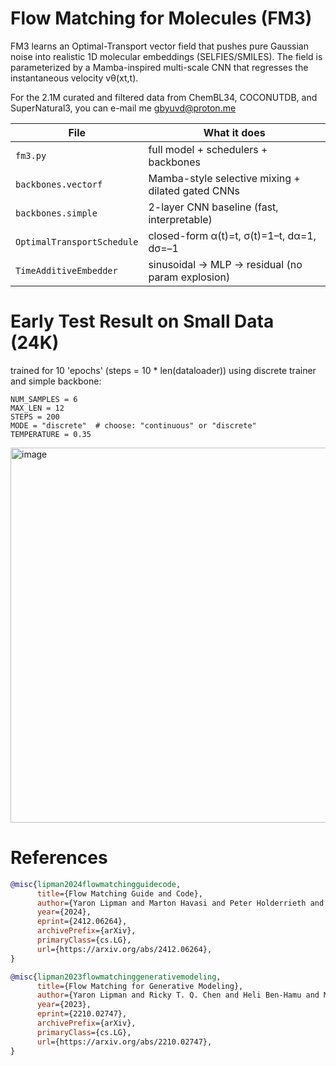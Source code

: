 # Flow Matching for Molecules (FM3)

FM3 learns an Optimal-Transport vector field that pushes pure Gaussian noise into realistic 1D molecular embeddings (SELFIES/SMILES).
The field is parameterized by a Mamba-inspired multi-scale CNN that regresses the instantaneous velocity vθ(xt,t).

For the 2.1M curated and filtered data from ChemBL34, COCONUTDB, and SuperNatural3, you can e-mail me gbyuvd@proton.me

| File                       | What it does                                      |
| -------------------------- | ------------------------------------------------- |
| `fm3.py`                   | full model + schedulers + backbones               |
| `backbones.vectorf`        | Mamba-style selective mixing + dilated gated CNNs |
| `backbones.simple`         | 2-layer CNN baseline (fast, interpretable)        |
| `OptimalTransportSchedule` | closed-form α(t)=t, σ(t)=1–t, dα=1, dσ=–1         |
| `TimeAdditiveEmbedder`     | sinusoidal → MLP → residual (no param explosion)  |

# Early Test Result on Small Data (24K)
trained for 10 'epochs' (steps = 10 * len(dataloader)) using discrete trainer and simple backbone:
```
NUM_SAMPLES = 6
MAX_LEN = 12
STEPS = 200
MODE = "discrete"  # choose: "continuous" or "discrete"
TEMPERATURE = 0.35
```

<img width="900" height="600" alt="image" src="https://github.com/user-attachments/assets/8d4f3261-41f2-4387-bcf3-9226ef96cde3" />

# References
```bibtex
@misc{lipman2024flowmatchingguidecode,
      title={Flow Matching Guide and Code}, 
      author={Yaron Lipman and Marton Havasi and Peter Holderrieth and Neta Shaul and Matt Le and Brian Karrer and Ricky T. Q. Chen and David Lopez-Paz and Heli Ben-Hamu and Itai Gat},
      year={2024},
      eprint={2412.06264},
      archivePrefix={arXiv},
      primaryClass={cs.LG},
      url={https://arxiv.org/abs/2412.06264}, 
}

```

```bibtex
@misc{lipman2023flowmatchinggenerativemodeling,
      title={Flow Matching for Generative Modeling}, 
      author={Yaron Lipman and Ricky T. Q. Chen and Heli Ben-Hamu and Maximilian Nickel and Matt Le},
      year={2023},
      eprint={2210.02747},
      archivePrefix={arXiv},
      primaryClass={cs.LG},
      url={https://arxiv.org/abs/2210.02747}, 
}
```
